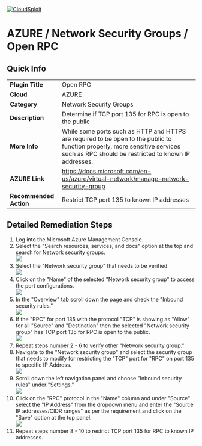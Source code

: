 [![CloudSploit](https://cloudsploit.com/img/logo-new-big-text-100.png "CloudSploit")](https://cloudsploit.com)

# AZURE / Network Security Groups / Open RPC

## Quick Info

| | |
|-|-|
| **Plugin Title** | Open RPC |
| **Cloud** | AZURE |
| **Category** | Network Security Groups |
| **Description** | Determine if TCP port 135 for RPC is open to the public |
| **More Info** | While some ports such as HTTP and HTTPS are required to be open to the public to function properly, more sensitive services such as RPC should be restricted to known IP addresses. |
| **AZURE Link** | https://docs.microsoft.com/en-us/azure/virtual-network/manage-network-security-group |
| **Recommended Action** | Restrict TCP port 135 to known IP addresses |

## Detailed Remediation Steps


1. Log into the Microsoft Azure Management Console.
2. Select the "Search resources, services, and docs" option at the top and search for Network security groups. </br> <img src="/resources/azure/networksecuritygroups/open-rpc/step2.png"/>
3. Select the "Network security group" that needs to be verified. </br> <img src="/resources/azure/networksecuritygroups/open-rpc/step3.png"/>
4. Click on the "Name" of the selected "Network security group" to access the port configurations. </br> <img src="/resources/azure/networksecuritygroups/open-rpc/step4.png"/>
5. In the "Overview" tab scroll down the page and check the "Inbound security rules." </br> <img src="/resources/azure/networksecuritygroups/open-rpc/step5.png"/>
6. If the "RPC" for port 135 with the protocol "TCP" is showing as "Allow" for all "Source" and "Destination" then the selected  "Network security group" has TCP port 135 for RPC is open to the public. </br> <img src="/resources/azure/networksecuritygroups/open-rpc/step6.png"/>
7. Repeat steps number 2 - 6 to verify other "Network security group." </br>
8. Navigate to the "Network security group" and select the security group that needs to modify for restricting the "TCP" port for "RPC" on port 135 to specific IP Address.</br> <img src="/resources/azure/networksecuritygroups/open-rpc/step8.png"/>
9. Scroll down the left navigation panel and choose "Inbound security rules" under "Settings."</br> <img src="/resources/azure/networksecuritygroups/open-rpc/step9.png"/>
10. Click on the "RPC" protocol in the "Name" column and under "Source" select the "IP Address" from the dropdown menu and enter the "Source IP addresses/CIDR ranges" as per the requirement and click on the "Save" option at the top panel. </br> <img src="/resources/azure/networksecuritygroups/open-rpc/step10.png"/>
11. Repeat steps number 8 - 10 to restrict TCP port 135 for RPC to known IP addresses.</br>

